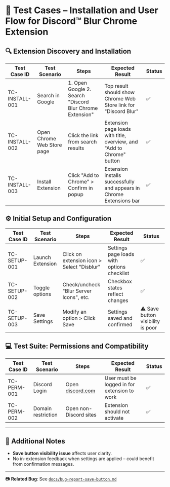 # 🧪 Test Cases – Installation and User Flow for Discord™ Blur Chrome Extension

## 🔍 Extension Discovery and Installation

| Test Case ID | Test Scenario | Steps | Expected Result | Status |
|--------------|---------------|-------|------------------|--------|
| TC-INSTALL-001 | Search in Google |1. Open Google  2. Search "Discord Blur Chrome Extension" | Top result should show Chrome Web Store link for "Discord Blur" | ✅ |
| TC-INSTALL-002 | Open Chrome Web Store page | Click the link from search results | Extension page loads with title, overview, and "Add to Chrome" button | ✅ |
| TC-INSTALL-003 | Install Extension | Click "Add to Chrome" > Confirm in popup | Extension installs successfully and appears in Chrome Extensions bar | ✅ |

## ⚙️ Initial Setup and Configuration

| Test Case ID | Test Scenario | Steps | Expected Result | Status |
|--------------|---------------|-------|------------------|--------|
| TC-SETUP-001 | Launch Extension | Click on extension icon > Select "Disblur" | Settings page loads with options checklist | ✅ |
| TC-SETUP-002 | Toggle options | Check/uncheck "Blur Server Icons", etc. | Checkbox states reflect changes | ✅ |
| TC-SETUP-003 | Save Settings | Modify an option > Click Save | Settings saved and confirmed | ⚠️ Save button visibility is poor |



## 💻 Test Suite: Permissions and Compatibility

| Test Case ID | Test Scenario | Steps | Expected Result | Status |
|--------------|---------------|-------|------------------|--------|
| TC-PERM-001 | Discord Login | Open [discord.com](https://discord.com) | User must be logged in for extension to work | ✅ |
| TC-PERM-002 | Domain restriction | Open non-Discord sites | Extension should not activate | ✅ |

---

## 🧪 Additional Notes

- **Save button visibility issue** affects user clarity.
- No in-extension feedback when settings are applied – could benefit from confirmation messages.

---

📷 **Related Bug**: See [`docs/bug-report-save-button.md`](../docs/bug-report-save-button.md)
